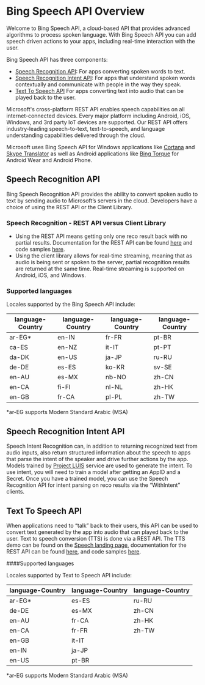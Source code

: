 <!-- 
NavPath: Bing Speech API
LinkLabel: Overview
Url: Speech-api/documentation/overview
Weight: 1000
-->

# Bing Speech API Overview

Welcome to Bing Speech API, a cloud-based API that provides advanced algorithms to process spoken language. With Bing Speech API you can add speech driven actions to your apps, including real-time interaction with the user.

Bing Speech API has three components:
* [Speech Recognition API](#SpeechRecognition):  For apps converting spoken words to text.
* [Speech Recognition Intent API](#Intent): For apps that understand spoken words contextually and communicate with people in the way they speak.  
* [Text To Speech API](#TextToSpeech) For apps converting text into audio that can be played back to the user. 

Microsoft's cross-platform REST API enables speech capabilities on all internet-connected devices. Every major platform including Android, iOS, Windows, and 3rd party IoT devices are supported. Our REST API offers industry-leading speech-to-text, text-to-speech, and language understanding capabilities delivered through the cloud.

Microsoft uses Bing Speech API for Windows applications like [Cortana](https://www.microsoft.com/en-us/mobile/experiences/cortana/) and [Skype Translator](https://www.skype.com/en/features/skype-translator/) as well as Android applications like [Bing Torque](https://play.google.com/store/apps/details?id=com.microsoft.bing.torque) for Android Wear and Android Phone.

<a name="SpeechRecognition"></a>
## Speech Recognition API
Bing Speech Recognition API provides the ability to convert spoken audio to text by sending audio to Microsoft’s servers in the cloud. Developers have a choice of using the REST API or the Client Library. 

### Speech Recognition - REST API versus Client Library
* Using the REST API means getting only one reco result back with no partial results. Documentation for the REST API can be found [here](API-Reference-REST/BingVoiceRecognition.md) and code samples [here](https://oxfordportal.blob.core.windows.net/speech/doc/recognition/Program.cs). 
*	Using the client library allows for real-time streaming, meaning that as audio is being sent or spoken to the server, partial recognition results are returned at the same time. Real-time streaming is supported on Android, iOS, and Windows.

### Supported languages

Locales supported by the Bing Speech API include:

language-Country |language-Country | language-Country |language-Country 
---------|----------|--------|------------------
ar-EG*   |   en-IN  | fr-FR  |    pt-BR
ca-ES    |   en-NZ  | it-IT  |    pt-PT 
da-DK    |   en-US  | ja-JP  |    ru-RU 
de-DE    |   es-ES  | ko-KR  |    sv-SE
en-AU    |   es-MX  | nb-NO  |    zh-CN
en-CA    |   fi-FI  | nl-NL  |    zh-HK
en-GB    |   fr-CA  | pl-PL  |    zh-TW  
*ar-EG supports Modern Standard Arabic (MSA)

<a name="Intent"></a>
## Speech Recognition Intent API
Speech Intent Recognition can, in addition to returning recognized text from audio inputs, also return structured information about the speech to apps that parse the intent of the speaker and drive further actions by the app. Models trained by [Project LUIS](https://www.luis.ai/) service are used to generate the intent. To use intent, you will need to train a model after getting an AppID and a Secret. Once you have a trained model, you can use the Speech Recognition API for intent parsing on reco results via the “WithIntent” clients.

<a name="TextToSpeech"></a>
## Text To Speech API
When applications need to “talk” back to their users, this API can be used to convert text generated by the app into audio that can played back to the user. Text to speech conversion (TTS) is done via a REST API. The TTS demo can be found on the [Speech landing page](https://www.microsoft.com/cognitive-services/en-us/speech-api), documentation for the REST API can be found [here](API-Reference-REST/BingVoiceOutput.md), and code samples [here](https://github.com/Microsoft/Cognitive-Speech-TTS/tree/master/Samples-Http/CSharp/TTSProgram.cs).

####Supported languages

Locales supported by Text to Speech API include:

language-Country |language-Country | language-Country 
---------|----------|------------
ar-EG*   |   es-ES  | ru-RU     
de-DE    |   es-MX  | zh-CN 
en-AU    |   fr-CA  | zh-HK    
en-CA    |   fr-FR  | zh-TW    
en-GB    |   it-IT  |     
en-IN    |   ja-JP  |   
en-US    |   pt-BR  |      
*ar-EG supports Modern Standard Arabic (MSA)
